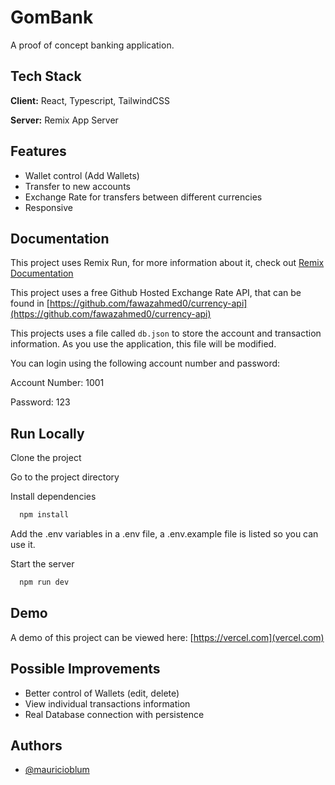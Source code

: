 # GomBank

A proof of concept banking application.

## Tech Stack

**Client:** React, Typescript, TailwindCSS

**Server:** Remix App Server

## Features

- Wallet control (Add Wallets)
- Transfer to new accounts
- Exchange Rate for transfers between different currencies
- Responsive

## Documentation

This project uses Remix Run, for more information about it, check out [Remix Documentation](https://remix.run/docs/en/v1)

This project uses a free Github Hosted Exchange Rate API, that can be found in [https://github.com/fawazahmed0/currency-api](https://github.com/fawazahmed0/currency-api)

This projects uses a file called `db.json` to store the account and transaction information. As you use the application, this file will be modified.

You can login using the following account number and password:

Account Number: 1001

Password: 123

## Run Locally

Clone the project

Go to the project directory

Install dependencies

```bash
  npm install
```

Add the .env variables in a .env file, a .env.example file is listed so you can use it.

Start the server

```bash
  npm run dev
```

## Demo

A demo of this project can be viewed here: [https://vercel.com](vercel.com)

## Possible Improvements

- Better control of Wallets (edit, delete)
- View individual transactions information
- Real Database connection with persistence

## Authors

- [@mauricioblum](https://www.github.com/mauricioblum)

